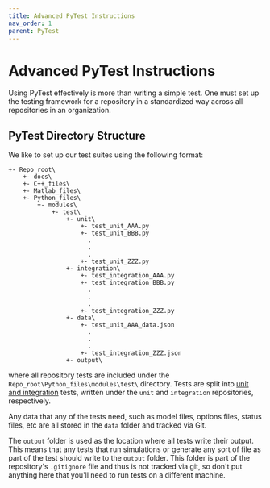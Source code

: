```yaml
---
title: Advanced PyTest Instructions
nav_order: 1
parent: PyTest
---
```


# Advanced PyTest Instructions

Using PyTest effectively is more than writing a simple test. One must set up the testing framework for a repository in a standardized way across all repositories in an organization.

## PyTest Directory Structure

We like to set up our test suites using the following format:

```
+- Repo_root\
    +- docs\
    +- C++_files\
    +- Matlab_files\
    +- Python_files\
        +- modules\
            +- test\
                +- unit\
                    +- test_unit_AAA.py
                    +- test_unit_BBB.py
                      .
                      .
                      .
                    +- test_unit_ZZZ.py
                +- integration\
                    +- test_integration_AAA.py
                    +- test_integration_BBB.py
                      .
                      .
                      .
                    +- test_integration_ZZZ.py
                +- data\
                    +- test_unit_AAA_data.json
                      .
                      .
                      .
                    +- test_integration_ZZZ.json
                +- output\
```

where all repository tests are included under the `Repo_root\Python_files\modules\test\` directory. Tests are split into [unit and integration](https://www.guru99.com/unit-test-vs-integration-test.html) tests, written under the `unit` and `integration` repositories, respectively.

Any data that any of the tests need, such as model files, options files, status files, etc are all stored in the `data` folder and tracked via Git.

The `output` folder is used as the location where all tests write their output. This means that any tests that run simulations or generate any sort of file as part of the test should write to the `output` folder. This folder is part of the repository's `.gitignore` file and thus is not tracked via git, so don't put anything here that you'll need to run tests on a different machine.